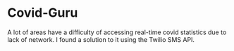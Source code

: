 # Covid-Guru
A lot of areas have a difficulty of accessing real-time covid statistics due to lack of network. I found a solution to it using the Twilio SMS API.
